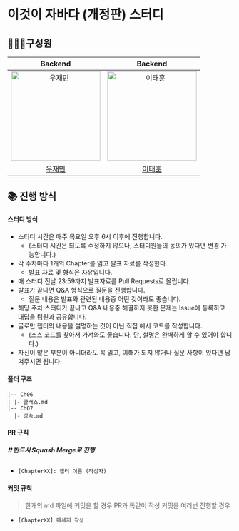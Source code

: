 # 이것이 자바다 (개정판) 스터디


## 🧑‍🤝‍🧑구성원

|                      Backend                      |                             Backend                         
| :-----------------------------------------------------------: | :---------------------------------------------------------:
|  <img src="https://github.com/WooJJam/this-is-java-java/assets/111514410/5398388d-4732-4064-9b41-a04d64bd986b" width=200 alt="우재민"/>  | <img src="https://github.com/WooJJam/this-is-java-java/assets/111514410/e31f6f61-a097-4eef-af19-20dc9fa3d642" width=200 alt="이태훈"/> 
|           [우재민](https://github.com/WooJJam)              |           [이태훈](https://github.com/Tentennball)        


## 📚 진행 방식

#### 스터디 방식
+ 스터디 시간은 매주 목요일 오후 6시 이후에 진행합니다.
    - (스터디 시간은 되도록 수정하지 않으나, 스터디원들의 동의가 있다면 변경 가능합니다.)
+ 각 주차마다 1개의 Chapter를 읽고 발표 자료를 작성한다.
    - 발표 자료 및 형식은 자유입니다.
+ 매 스터디 전날 23:59까지 발표자료를 Pull Requests로 올립니다.
+ 발표가 끝나면 Q&A 형식으로 질문을 진행합니다.
    - 질문 내용은 발표와 관련된 내용중 어떤 것이라도 좋습니다.
+ 해당 주차 스터디가 끝나고 Q&A 내용중 해결하지 못한 문제는 Issue에 등록하고 대답을 팀원과 공유합니다.
+ 글로만 챕터의 내용을 설명하는 것이 아닌 직접 예시 코드를 작성합니다.
    - (소스 코드를 찾아서 가져와도 좋습니다. 단, 설명은 완벽하게 할 수 있어야 합니다.)
+ 자신이 맡은 부분이 아니더라도 꼭 읽고, 이해가 되지 않거나 질문 사항이 있다면 남겨주시면 됩니다.

#### 폴더 구조

```
|-- Ch06
| |- 클래스.md
|-- Ch07
  |- 상속.md
```
#### PR 규칙
##### ❗️❗ 반드시 Squash Merge로 진행
+ ```[ChapterXX]: 챕터 이름 (작성자) ```

#### 커밋 규칙
> 한개의 md 파일에 커밋을 할 경우 PR과 똑같이 작성
> 커밋을 여러번 진행할 경우
  + ```[ChapterXX] 메세지 작성 ```
